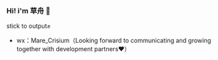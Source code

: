 ### Hi! i'm 草舟 👋

stick to output✊

- wx：Mare_Crisium（Looking forward to communicating and growing together with development partners❤️）
